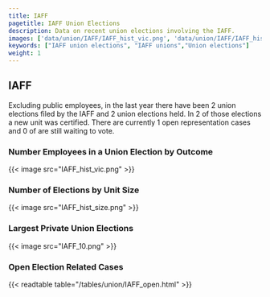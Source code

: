 ```yaml
---
title: IAFF
pagetitle: IAFF Union Elections
description: Data on recent union elections involving the IAFF.
images: ['data/union/IAFF/IAFF_hist_vic.png', 'data/union/IAFF/IAFF_hist_size.png', 'data/union/IAFF/IAFF_10.png']
keywords: ["IAFF union elections", "IAFF unions","Union elections"]
weight: 1
---
```

##  IAFF

Excluding public employees, in the last year there have been 2 union elections filed by the IAFF and 2 union elections held. In 2 of those elections a new unit was certified. There are currently 1 open representation cases and 0 of are still waiting to vote.

### Number Employees in a Union Election by Outcome
{{< image src="IAFF_hist_vic.png" >}}

### Number of Elections by Unit Size
{{< image src="IAFF_hist_size.png" >}}

### Largest Private Union Elections
{{< image src="IAFF_10.png" >}}

### Open Election Related Cases
{{< readtable table="/tables/union/IAFF_open.html" >}}

